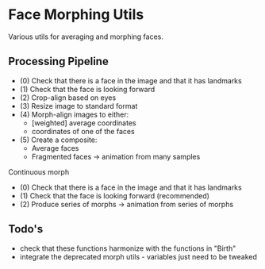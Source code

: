 # Face Morphing Utils

Various utils for averaging and morphing faces.


## Processing Pipeline

- (0) Check that there is a face in the image and that it has landmarks
- (1) Check that the face is looking forward
- (2) Crop-align based on eyes
- (3) Resize image to standard format
- (4) Morph-align images to either:
    - [weighted] average coordinates
    - coordinates of one of the faces
- (5) Create a composite:
    - Average faces
    - Fragmented faces -> animation from many samples

Continuous morph
- (0) Check that there is a face in the image and that it has landmarks
- (1) Check that the face is looking forward (recommended)
- (2) Produce series of morphs -> animation from series of morphs




## Todo's

- check that these functions harmonize with the functions in "Birth"
- integrate the deprecated morph utils - variables just need to be tweaked
